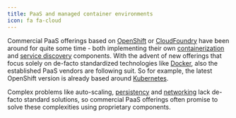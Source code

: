 ```yaml
---
title: PaaS and managed container environments
icon: fa fa-cloud
---
```

Commercial PaaS offerings based on [OpenShift](/tech/openshift) or
[CloudFoundry](/tech/cloudfoundry) have been around for quite some time - both
implementing their own [containerization](/components/container-runtime) and
[service discovery](/components/service-discovery) components. With the advent
of new offerings that focus solely on de-facto standardized technologies like
[Docker](/tech/docker/), also the established PaaS vendors are following suit.
So for example, the latest OpenShift version is already based around
[Kubernetes](/tech/kubernetes/).

Complex problems like auto-scaling, [persistency](/components/persistency) and
[networking](/components/networking) lack de-facto standard solutions, so
commercial PaaS offerings often promise to solve these complexities using
proprietary components.
